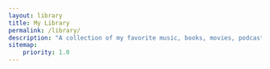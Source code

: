 ```yaml
---
layout: library
title: My Library
permalink: /library/
description: "A collection of my favorite music, books, movies, podcasts, articles, and quotes. Enjoy!"
sitemap:
    priority: 1.0
---
```

